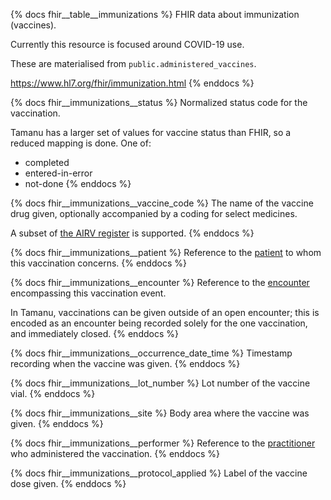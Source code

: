 {% docs fhir__table__immunizations %}
FHIR data about immunization (vaccines).

Currently this resource is focused around COVID-19 use.

These are materialised from `public.administered_vaccines`.

<https://www.hl7.org/fhir/immunization.html>
{% enddocs %}

{% docs fhir__immunizations__status %}
Normalized status code for the vaccination.

Tamanu has a larger set of values for vaccine status than FHIR, so a reduced mapping is done. One of:
- completed
- entered-in-error
- not-done
{% enddocs %}

{% docs fhir__immunizations__vaccine_code %}
The name of the vaccine drug given, optionally accompanied by a coding for select medicines.

A subset of [the AIRV register](https://www.healthterminologies.gov.au/integration/R4/fhir/ValueSet/australian-immunisation-register-vaccine-1) is supported.
{% enddocs %}

{% docs fhir__immunizations__patient %}
Reference to the [patient](#!/source/source.tamanu.fhir__tamanu.patients) to whom this vaccination
concerns.
{% enddocs %}

{% docs fhir__immunizations__encounter %}
Reference to the [encounter](#!/source/source.tamanu.fhir__tamanu.encounters) encompassing this
vaccination event.

In Tamanu, vaccinations can be given outside of an open encounter; this is encoded as an encounter
being recorded solely for the one vaccination, and immediately closed.
{% enddocs %}

{% docs fhir__immunizations__occurrence_date_time %}
Timestamp recording when the vaccine was given.
{% enddocs %}

{% docs fhir__immunizations__lot_number %}
Lot number of the vaccine vial.
{% enddocs %}

{% docs fhir__immunizations__site %}
Body area where the vaccine was given.
{% enddocs %}

{% docs fhir__immunizations__performer %}
Reference to the [practitioner](#!/source/source.tamanu.fhir__tamanu.users) who administered the
vaccination.
{% enddocs %}

{% docs fhir__immunizations__protocol_applied %}
Label of the vaccine dose given.
{% enddocs %}
